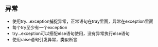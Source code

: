 ## 异常

- 使用try...exception捕捉异常，正常语句在tray里面，异常在exception里面
- 每个try至少有一个exception
- try…exception可以搭配else语句使用，没有异常执行else语句
- 使用raise语句引发异常，类似断言

